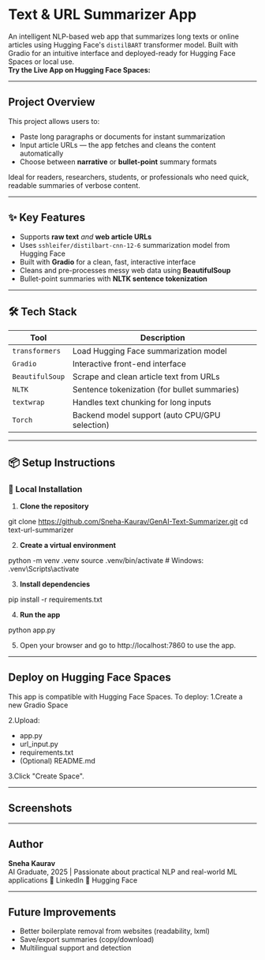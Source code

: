 # Text & URL Summarizer App

An intelligent NLP-based web app that summarizes long texts or online articles using Hugging Face's `distilBART` transformer model. Built with Gradio for an intuitive interface and deployed-ready for Hugging Face Spaces or local use.
<br>
<b> Try the Live App on Hugging Face Spaces: </b> 

---

## Project Overview

This project allows users to:
- Paste long paragraphs or documents for instant summarization
- Input article URLs — the app fetches and cleans the content automatically
- Choose between **narrative** or **bullet-point** summary formats

Ideal for readers, researchers, students, or professionals who need quick, readable summaries of verbose content.

---

## ✨ Key Features

- Supports **raw text** *and* **web article URLs**
- Uses `sshleifer/distilbart-cnn-12-6` summarization model from Hugging Face
- Built with **Gradio** for a clean, fast, interactive interface
- Cleans and pre-processes messy web data using **BeautifulSoup**
- Bullet-point summaries with **NLTK sentence tokenization**

---

## 🛠 Tech Stack

| Tool         | Description |
|--------------|-------------|
| `transformers` | Load Hugging Face summarization model |
| `Gradio`     | Interactive front-end interface |
| `BeautifulSoup` | Scrape and clean article text from URLs |
| `NLTK`       | Sentence tokenization (for bullet summaries) |
| `textwrap`   | Handles text chunking for long inputs |
| `Torch`      | Backend model support (auto CPU/GPU selection) |

---

## 📦 Setup Instructions

### 🔧 Local Installation

1. **Clone the repository**

 git clone https://github.com/Sneha-Kaurav/GenAI-Text-Summarizer.git
cd text-url-summarizer

2. **Create a virtual environment**

python -m venv .venv
source .venv/bin/activate    # Windows: .venv\Scripts\activate

3. **Install dependencies**

pip install -r requirements.txt

4. **Run the app**

python app.py

5. Open your browser and go to http://localhost:7860 to use the app.
   
---

## Deploy on Hugging Face Spaces

This app is compatible with Hugging Face Spaces. To deploy:
1.Create a new Gradio Space

2.Upload:
<ul>
<li>app.py</li>

<li>url_input.py</li>

<li>requirements.txt</li>

<li>(Optional) README.md</li>
</ul>
3.Click "Create Space".

---

## Screenshots

---

## Author
<b> Sneha Kaurav </b><br>
    AI Graduate, 2025 | Passionate about practical NLP and real-world ML applications
    🔗 LinkedIn
    🤗 Hugging Face

---

## Future Improvements
<ul>
<li> Better boilerplate removal from websites (readability, lxml)</li>

<li> Save/export summaries (copy/download)</li>

<li> Multilingual support and detection</li>
</ul>
